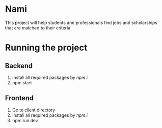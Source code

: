 # Nami
This project will help students and professionals find
jobs and scholarships that are matched to their criteria.

# Running the project

## Backend

1. install all required packages by *npm i*
2. npm start

## Frontend

1. Go to client directory
2. install all required packages by *npm i*
3. npm run dev
